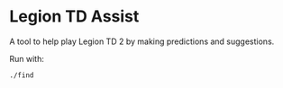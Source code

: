 # Legion TD Assist
A tool to help play Legion TD 2 by making predictions and suggestions.

Run with:

```
./find
```
